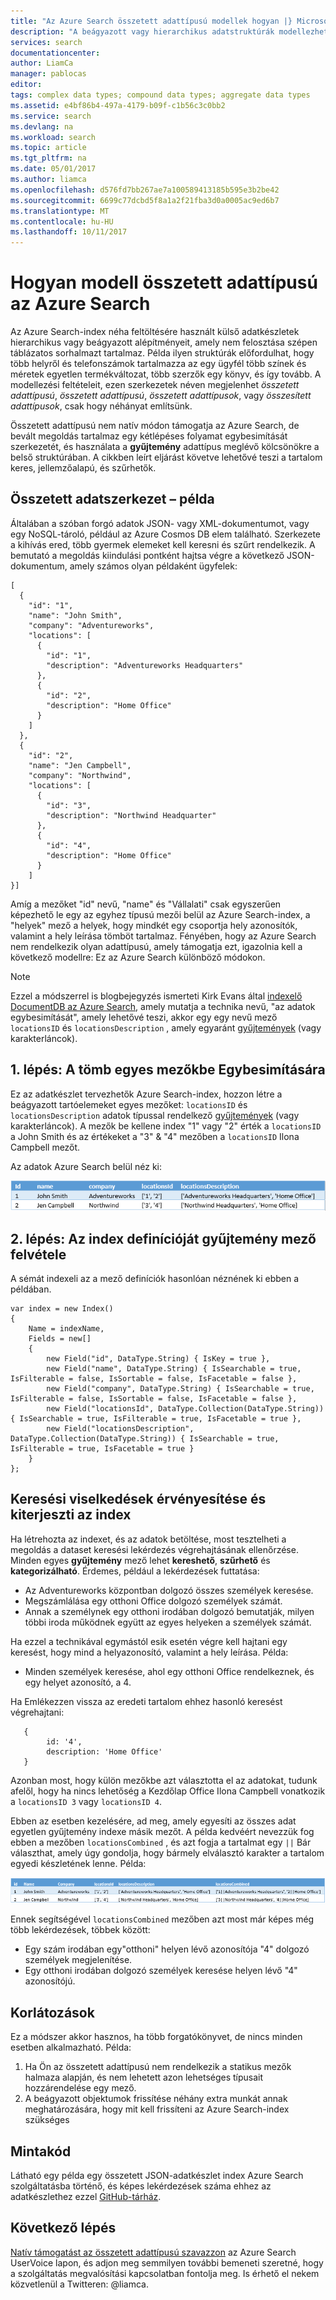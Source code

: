 ```yaml
---
title: "Az Azure Search összetett adattípusú modellek hogyan |} Microsoft Docs"
description: "A beágyazott vagy hierarchikus adatstruktúrák modellezhető az Azure Search-index egybesimított sorhalmaz és gyűjtemények adattípus használatával."
services: search
documentationcenter: 
author: LiamCa
manager: pablocas
editor: 
tags: complex data types; compound data types; aggregate data types
ms.assetid: e4bf86b4-497a-4179-b09f-c1b56c3c0bb2
ms.service: search
ms.devlang: na
ms.workload: search
ms.topic: article
ms.tgt_pltfrm: na
ms.date: 05/01/2017
ms.author: liamca
ms.openlocfilehash: d576fd7bb267ae7a100589413185b595e3b2be42
ms.sourcegitcommit: 6699c77dcbd5f8a1a2f21fba3d0a0005ac9ed6b7
ms.translationtype: MT
ms.contentlocale: hu-HU
ms.lasthandoff: 10/11/2017
---
```

# <a name="how-to-model-complex-data-types-in-azure-search"></a>Hogyan modell összetett adattípusú az Azure Search
Az Azure Search-index néha feltöltésére használt külső adatkészletek hierarchikus vagy beágyazott alépítményeit, amely nem felosztása szépen táblázatos sorhalmazt tartalmaz. Példa ilyen struktúrák előfordulhat, hogy több helyről és telefonszámok tartalmazza az egy ügyfél több színek és méretek egyetlen termékváltozat, több szerzők egy könyv, és így tovább. A modellezési feltételeit, ezen szerkezetek néven megjelenhet *összetett adattípusú*, *összetett adattípusú*, *összetett adattípusok*, vagy *összesített adattípusok*, csak hogy néhányat említsünk.

Összetett adattípusú nem natív módon támogatja az Azure Search, de bevált megoldás tartalmaz egy kétlépéses folyamat egybesimítását szerkezetét, és használata a **gyűjtemény** adattípus meglévő kölcsönökre a belső struktúrában. A cikkben leírt eljárást követve lehetővé teszi a tartalom keres, jellemzőalapú, és szűrhetők.

## <a name="example-of-a-complex-data-structure"></a>Összetett adatszerkezet – példa
Általában a szóban forgó adatok JSON- vagy XML-dokumentumot, vagy egy NoSQL-tároló, például az Azure Cosmos DB elem található. Szerkezete a kihívás ered, több gyermek elemeket kell keresni és szűrt rendelkezik.  A bemutató a megoldás kiindulási pontként hajtsa végre a következő JSON-dokumentum, amely számos olyan példaként ügyfelek:

~~~~~
[
  {
    "id": "1",
    "name": "John Smith",
    "company": "Adventureworks",
    "locations": [
      {
        "id": "1",
        "description": "Adventureworks Headquarters"
      },
      {
        "id": "2",
        "description": "Home Office"
      }
    ]
  }, 
  {
    "id": "2",
    "name": "Jen Campbell",
    "company": "Northwind",
    "locations": [
      {
        "id": "3",
        "description": "Northwind Headquarter"
      },
      {
        "id": "4",
        "description": "Home Office"
      }
    ]
}]
~~~~~

Amíg a mezőket "id" nevű, "name" és "Vállalati" csak egyszerűen képezhető le egy az egyhez típusú mezői belül az Azure Search-index, a "helyek" mező a helyek, hogy mindkét egy csoportja hely azonosítók, valamint a hely leírása tömböt tartalmaz. Fényében, hogy az Azure Search nem rendelkezik olyan adattípusú, amely támogatja ezt, igazolnia kell a következő modellre: Ez az Azure Search különböző módokon. 

> [!NOTE]
> Ezzel a módszerrel is blogbejegyzés ismerteti Kirk Evans által [indexelő DocumentDB az Azure Search](https://blogs.msdn.microsoft.com/kaevans/2015/03/09/indexing-documentdb-with-azure-seach/), amely mutatja a technika nevű, "az adatok egybesimítását", amely lehetővé teszi, akkor egy egy nevű mező `locationsID` és `locationsDescription` , amely egyaránt [gyűjtemények](https://msdn.microsoft.com/library/azure/dn798938.aspx) (vagy karakterláncok).   
> 
> 

## <a name="part-1-flatten-the-array-into-individual-fields"></a>1. lépés: A tömb egyes mezőkbe Egybesimítására
Ez az adatkészlet tervezhetők Azure Search-index, hozzon létre a beágyazott tartóelemeket egyes mezőket: `locationsID` és `locationsDescription` adatok típussal rendelkező [gyűjtemények](https://msdn.microsoft.com/library/azure/dn798938.aspx) (vagy karakterláncok). A mezők be kellene index "1" vagy "2" érték a `locationsID` a John Smith és az értékeket a "3" & "4" mezőben a `locationsID` Ilona Campbell mezőt.  

Az adatok Azure Search belül néz ki: 

![mintaadatokat, 2 sor](./media/search-howto-complex-data-types/sample-data.png)

## <a name="part-2-add-a-collection-field-in-the-index-definition"></a>2. lépés: Az index definícióját gyűjtemény mező felvétele
A sémát indexeli az a mező definíciók hasonlóan néznének ki ebben a példában.

~~~~
var index = new Index()
{
    Name = indexName,
    Fields = new[]
    {
        new Field("id", DataType.String) { IsKey = true },
        new Field("name", DataType.String) { IsSearchable = true, IsFilterable = false, IsSortable = false, IsFacetable = false },
        new Field("company", DataType.String) { IsSearchable = true, IsFilterable = false, IsSortable = false, IsFacetable = false },
        new Field("locationsId", DataType.Collection(DataType.String)) { IsSearchable = true, IsFilterable = true, IsFacetable = true },
        new Field("locationsDescription", DataType.Collection(DataType.String)) { IsSearchable = true, IsFilterable = true, IsFacetable = true }
    }
};
~~~~

## <a name="validate-search-behaviors-and-optionally-extend-the-index"></a>Keresési viselkedések érvényesítése és kiterjeszti az index
Ha létrehozta az indexet, és az adatok betöltése, most tesztelheti a megoldás a dataset keresési lekérdezés végrehajtásának ellenőrzése. Minden egyes **gyűjtemény** mező lehet **kereshető**, **szűrhető** és **kategorizálható**. Érdemes, például a lekérdezések futtatása:

* Az Adventureworks központban dolgozó összes személyek keresése.
* Megszámlálása egy otthoni Office dolgozó személyek számát.  
* Annak a személynek egy otthoni irodában dolgozó bemutatják, milyen többi iroda működnek együtt az egyes helyeken a személyek számát.  

Ha ezzel a technikával egymástól esik esetén végre kell hajtani egy keresést, hogy mind a helyazonosító, valamint a hely leírása. Példa:

* Minden személyek keresése, ahol egy otthoni Office rendelkeznek, és egy helyet azonosító, a 4.  

Ha Emlékezzen vissza az eredeti tartalom ehhez hasonló keresést végrehajtani:

~~~~
   {
        id: '4',
        description: 'Home Office'
   }
~~~~

Azonban most, hogy külön mezőkbe azt választotta el az adatokat, tudunk afelől, hogy ha nincs lehetőség a Kezdőlap Office Ilona Campbell vonatkozik a `locationsID 3` vagy `locationsID 4`.  

Ebben az esetben kezelésére, ad meg, amely egyesíti az összes adat egyetlen gyűjtemény indexe másik mezőt.  A példa kedvéért nevezzük fog ebben a mezőben `locationsCombined` , és azt fogja a tartalmat egy `||` Bár választhat, amely úgy gondolja, hogy bármely elválasztó karakter a tartalom egyedi készletének lenne. Példa: 

![mintaadatokat, 2 sor elválasztóval](./media/search-howto-complex-data-types/sample-data-2.png)

Ennek segítségével `locationsCombined` mezőben azt most már képes még több lekérdezések, többek között:

* Egy szám irodában egy"otthoni" helyen lévő azonosítója "4" dolgozó személyek megjelenítése.  
* Egy otthoni irodában dolgozó személyek keresése helyen lévő "4" azonosítójú. 

## <a name="limitations"></a>Korlátozások
Ez a módszer akkor hasznos, ha több forgatókönyvet, de nincs minden esetben alkalmazható.  Példa:

1. Ha Ön az összetett adattípusú nem rendelkezik a statikus mezők halmaza alapján, és nem lehetett azon lehetséges típusait hozzárendelése egy mező. 
2. A beágyazott objektumok frissítése néhány extra munkát annak meghatározására, hogy mit kell frissíteni az Azure Search-index szükséges

## <a name="sample-code"></a>Mintakód
Látható egy példa egy összetett JSON-adatkészlet index Azure Search szolgáltatásba történő, és képes lekérdezések száma ehhez az adatkészlethez ezzel [GitHub-tárház](https://github.com/liamca/AzureSearchComplexTypes).

## <a name="next-step"></a>Következő lépés
[Natív támogatást az összetett adattípusú szavazzon](https://feedback.azure.com/forums/263029-azure-search) az Azure Search UserVoice lapon, és adjon meg semmilyen további bemeneti szeretné, hogy a szolgáltatás megvalósítási kapcsolatban fontolja meg. Is érhető el nekem közvetlenül a Twitteren: @liamca.

